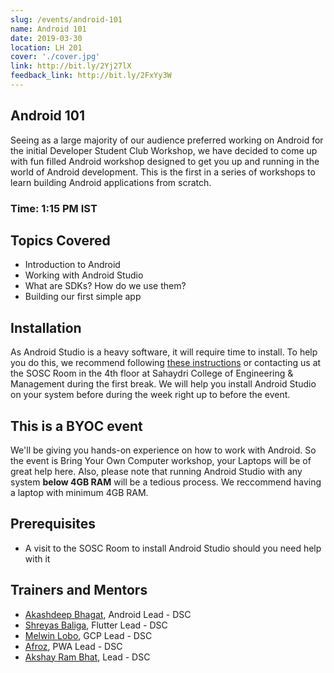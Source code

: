 ```yaml
---
slug: /events/android-101
name: Android 101
date: 2019-03-30
location: LH 201
cover: './cover.jpg'
link: http://bit.ly/2Yj27lX
feedback_link: http://bit.ly/2FxYy3W
---
```

## Android 101
Seeing as a large majority of our audience preferred working on Android for the initial Developer Student Club Workshop, we have decided to come up with  fun filled Android workshop designed to get you up and running in the world of Android development. This is the first in a series of workshops to learn building Android applications from scratch.

### Time: 1:15 PM IST

## Topics Covered
- Introduction to Android
- Working with Android Studio
- What are SDKs? How do we use them?
- Building our first simple app

## Installation
As Android Studio is a heavy software, it will require time to install. To help you do this, we recommend following [these instructions](https://developer.android.com/studio/install) or contacting us at the SOSC Room in the 4th floor at Sahaydri College of Engineering & Management during the first break. We will help you install Android Studio on your system before during the week right up to before the event. 
## This is a BYOC event
We'll be giving you hands-on experience on how to work with Android. So the event is Bring Your Own Computer workshop, your Laptops will be of great help here. Also, please note that running Android Studio with any system **below 4GB RAM** will be a tedious process. We reccommend having a laptop with minimum 4GB RAM. 


## Prerequisites
- A visit to the SOSC Room to install Android Studio should you need help with it

## Trainers and Mentors
- [Akashdeep Bhagat](https://github.com/akashdeepb), Android Lead - DSC
- [Shreyas Baliga](https://github.com/ShreyasBaliga), Flutter Lead - DSC
- [Melwin Lobo](https://github.com/melwinlobo18), GCP Lead - DSC
- [Afroz](https://github.com/coderhawk999), PWA Lead - DSC
- [Akshay Ram Bhat](https://github.com/akshayrb22), Lead - DSC
